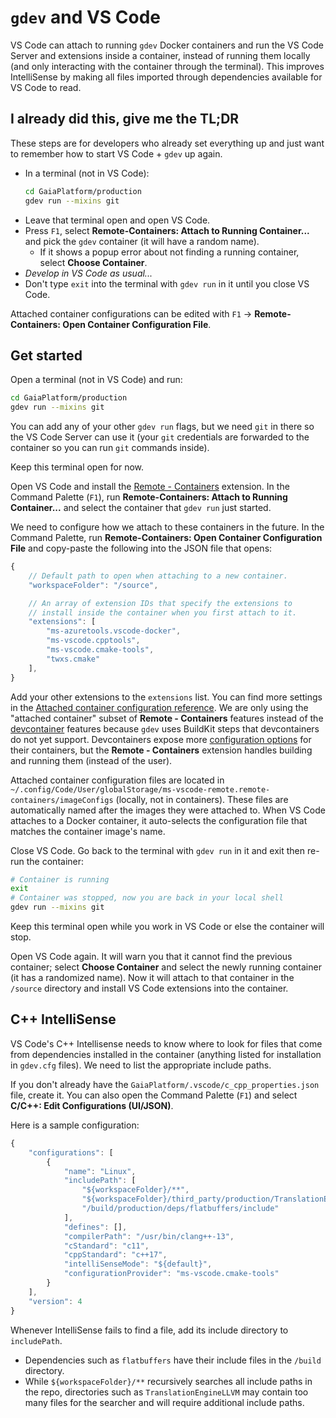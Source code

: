 # `gdev` and VS Code
VS Code can attach to running `gdev` Docker containers and run the VS Code Server and extensions inside a container, instead of running them locally (and only interacting with the container through the terminal). This improves IntelliSense by making all files imported through dependencies available for VS Code to read.

## I already did this, give me the TL;DR
These steps are for developers who already set everything up and just want to remember how to start VS Code + `gdev` up again.

- In a terminal (not in VS Code):
    ```bash
    cd GaiaPlatform/production
    gdev run --mixins git
    ```
- Leave that terminal open and open VS Code.
- Press `F1`, select **Remote-Containers: Attach to Running Container...** and pick the `gdev` container (it will have a random name).
  - If it shows a popup error about not finding a running container, select **Choose Container**.
- *Develop in VS Code as usual...*
- Don't type `exit` into the terminal with `gdev run` in it until you close VS Code.

Attached container configurations can be edited with `F1` -> **Remote-Containers: Open Container Configuration File**.


## Get started
Open a terminal (not in VS Code) and run:
```bash
cd GaiaPlatform/production
gdev run --mixins git
```
You can add any of your other `gdev run` flags, but we need `git` in there so the VS Code Server can use it (your `git` credentials are forwarded to the container so you can run `git` commands inside).

Keep this terminal open for now.

Open VS Code and install the [Remote - Containers](https://marketplace.visualstudio.com/items?itemName=ms-vscode-remote.remote-containers) extension. In the Command Palette (`F1`), run **Remote-Containers: Attach to Running Container...** and select the container that `gdev run` just started.

We need to configure how we attach to these containers in the future. In the Command Palette, run **Remote-Containers: Open Container Configuration File** and copy-paste the following into the JSON file that opens:
```javascript
{
    // Default path to open when attaching to a new container.
    "workspaceFolder": "/source",

    // An array of extension IDs that specify the extensions to
    // install inside the container when you first attach to it.
    "extensions": [
        "ms-azuretools.vscode-docker",
        "ms-vscode.cpptools",
        "ms-vscode.cmake-tools",
        "twxs.cmake"
    ],
}
```

Add your other extensions to the `extensions` list. You can find more settings in the [Attached container configuration reference](https://code.visualstudio.com/docs/remote/devcontainerjson-reference#_attached-container-configuration-reference). We are only using the "attached container" subset of **Remote - Containers** features instead of the [devcontainer](https://code.visualstudio.com/docs/remote/containers) features because `gdev` uses BuildKit steps that devcontainers do not yet support. Devcontainers expose more [configuration options](https://code.visualstudio.com/docs/remote/devcontainerjson-reference) for their containers, but the **Remote - Containers** extension handles building and running them (instead of the user).

Attached container configuration files are located in `~/.config/Code/User/globalStorage/ms-vscode-remote.remote-containers/imageConfigs` (locally, not in containers). These files are automatically named after the images they were attached to. When VS Code attaches to a Docker container, it auto-selects the configuration file that matches the container image's name.

Close VS Code. Go back to the terminal with `gdev run` in it and exit then re-run the container:
```bash
# Container is running
exit
# Container was stopped, now you are back in your local shell
gdev run --mixins git
```

Keep this terminal open while you work in VS Code or else the container will stop.

Open VS Code again. It will warn you that it cannot find the previous container; select **Choose Container** and select the newly running container (it has a randomized name). Now it will attach to that container in the `/source` directory and install VS Code extensions into the container.

## C++ IntelliSense
VS Code's C++ Intellisense needs to know where to look for files that come from dependencies installed in the container (anything listed for installation in `gdev.cfg` files). We need to list the appropriate include paths.

If you don't already have the `GaiaPlatform/.vscode/c_cpp_properties.json` file, create it. You can also open the Command Palette (`F1`) and select **C/C++: Edit Configurations (UI/JSON)**.

Here is a sample configuration:
```javascript
{
    "configurations": [
        {
            "name": "Linux",
            "includePath": [
                "${workspaceFolder}/**",
                "${workspaceFolder}/third_party/production/TranslationEngineLLVM/clang/include",
                "/build/production/deps/flatbuffers/include"
            ],
            "defines": [],
            "compilerPath": "/usr/bin/clang++-13",
            "cStandard": "c11",
            "cppStandard": "c++17",
            "intelliSenseMode": "${default}",
            "configurationProvider": "ms-vscode.cmake-tools"
        }
    ],
    "version": 4
}
```

Whenever IntelliSense fails to find a file, add its include directory to `includePath`.

- Dependencies such as `flatbuffers` have their include files in the `/build` directory.
- While `${workspaceFolder}/**` recursively searches all include paths in the repo, directories such as `TranslationEngineLLVM` may contain too many files for the searcher and will require additional include paths.
